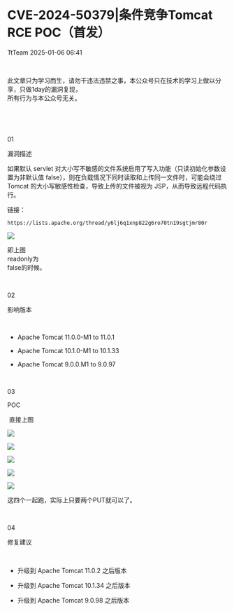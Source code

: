 #  CVE-2024-50379|条件竞争Tomcat RCE POC（首发）   
 TtTeam   2025-01-06 06:41  
  
   
  
此文章只为学习而生，请勿干违法违禁之事，本公众号只在技术的学习上做以分享，只做1day的漏洞复现，  
所有行为与本公众号无关。  
  
   
  
   
  
01  
  
漏洞描述  
  
  
如果默认 servlet 对大小写不敏感的文件系统启用了写入功能（只读初始化参数设置为非默认值 false），则在负载情况下同时读取和上传同一文件时，可能会绕过 Tomcat 的大小写敏感性检查，导致上传的文件被视为 JSP，从而导致远程代码执行。  
  
链接：  
```
https://lists.apache.org/thread/y6lj6q1xnp822g6ro70tn19sgtjmr80r
```  
  
![](https://mmbiz.qpic.cn/sz_mmbiz_png/hFPkDXcMlMsACNzQfBml6bDplMDaGZaq3eJdnyuUhia4YXO8VuNz35LypoRz9Kza4K5owDeIX5ibUllFlMVrqe9Q/640?wx_fmt=png&from=appmsg "")  
  
即上图  
readonly为  
false的时候。  
  
   
  
02  
  
影响版本  
  
  
   
  
- Apache Tomcat 11.0.0-M1 to 11.0.1  
  
- Apache Tomcat 10.1.0-M1 to 10.1.33  
  
- Apache Tomcat 9.0.0.M1 to 9.0.97  
  
   
  
03  
  
POC  
  
  
 直接上图  
  
![](https://mmbiz.qpic.cn/sz_mmbiz_png/hFPkDXcMlMsACNzQfBml6bDplMDaGZaq2VEF75lic5fsfcEUAGRFPS0yYE3Dj8EZqWwCU9MHJDJQS5ibPYnG9lhA/640?wx_fmt=png&from=appmsg "")  
  
![](https://mmbiz.qpic.cn/sz_mmbiz_png/hFPkDXcMlMsACNzQfBml6bDplMDaGZaqpK3hjGx0OVVSzAbjrTrCT6ia4hZKZltnTRsnr4VoDXlEJhoQDVvyMVw/640?wx_fmt=png&from=appmsg "")  
  
![](https://mmbiz.qpic.cn/sz_mmbiz_png/hFPkDXcMlMsACNzQfBml6bDplMDaGZaqOII8gCDYuQDRmwQjPeOnN2bD4HXPEyGuQMIpnVwrSTuKvrwDLv6yzw/640?wx_fmt=png&from=appmsg "")  
  
![](https://mmbiz.qpic.cn/sz_mmbiz_png/hFPkDXcMlMsACNzQfBml6bDplMDaGZaqAfS0NSC0N7gKqQErLsTY3IQ3ia1lI5OIvVp0qu4Al2OcribUuNzuHYRg/640?wx_fmt=png&from=appmsg "")  
  
![](https://mmbiz.qpic.cn/sz_mmbiz_png/hFPkDXcMlMsACNzQfBml6bDplMDaGZaqKc8A5BzwcrVDfibMcPtiaB99nzXW42xPgky6eWK7PV92ZPp9UuOxbOdg/640?wx_fmt=png&from=appmsg "")  
  
这四个一起跑，实际上只要两个PUT就可以了。  
  
   
  
04  
  
修复建议  
  
  
   
  
- 升级到 Apache Tomcat 11.0.2 之后版本  
  
- 升级到 Apache Tomcat 10.1.34 之后版本  
  
- 升级到 Apache Tomcat 9.0.98 之后版本  
  
  
  
  
  
  

